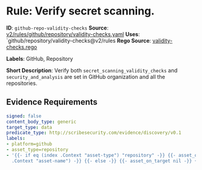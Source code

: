 # Rule: Verify secret scanning.

**ID**: `github-repo-validity-checks`
**Source**: [v2/rules/github/repository/validity-checks.yaml](https://github.com/scribe-public/sample-policies/v2/rules/github/repository/validity-checks.yaml)
**Uses**: `github/repository/validity-checks@v2/rules
**Rego Source**: [validity-checks.rego](https://github.com/scribe-public/sample-policies/v2/rules/github/repository/validity-checks.rego)

**Labels**: GitHub, Repository

**Short Description**: Verify both `secret_scanning_validity_checks` and `security_and_analysis` are set in GitHub organization and all the repositories.

## Evidence Requirements

```yaml
signed: false
content_body_type: generic
target_type: data
predicate_type: http://scribesecurity.com/evidence/discovery/v0.1
labels:
- platform=github
- asset_type=repository
- '{{- if eq (index .Context "asset-type") "repository" -}} {{- asset_on_target (index
  .Context "asset-name") -}} {{- else -}} {{- asset_on_target nil -}} {{- end -}}'
```
